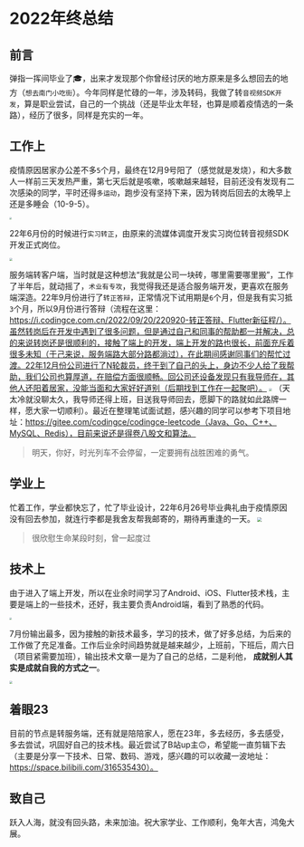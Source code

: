# 2022年终总结

## 前言

弹指一挥间毕业了🎓，出来才发现那个你曾经讨厌的地方原来是多么想回去的地方（`想去南门小吃街`）。今年同样是忙碌的一年，涉及转码，我做了转`音视频SDK开发`，算是职业尝试，自己的一个挑战（还是毕业太年轻，也算是顺着疫情选的一条路），经历了很多，同样是充实的一年。

## 工作上
疫情原因居家办公差不多`5`个月，最终在12月9号阳了（感觉就是发烧），和大多数人一样前三天发热严重，第七天后就是咳嗽，咳嗽越来越轻，目前还没有发现有二次感染的同学，平时还得`多运动`，跑步没有坚持下来，因为转岗后回去的太晚早上还是多睡会（10-9-5）。

<img src="https://cdn.jsdelivr.net/gh/xzMhehe/StaticFile_CDN/static/img202301011849690.png" style="zoom: 25%;" />

22年6月份的时候进行`实习转正`，由原来的流媒体调度开发实习岗位转音视频SDK开发正式岗位。

<img src="https://cdn.jsdelivr.net/gh/xzMhehe/StaticFile_CDN/static/img202301011819192.png" style="zoom:33%;" />

服务端转客户端，当时就是这种想法“我就是公司一块砖，哪里需要哪里搬”，工作了半年后，就动摇了，`术业有专攻`，我觉得我还是适合服务端开发，更喜欢在服务端深造。22年9月份进行了`转正答辩`，正常情况下试用期是`6`个月，但是我有实习抵`3`个月，所以9月份进行答辩（流程在这里：https://i.codingce.com.cn/2022/09/20/220920-转正答辩、Flutter新征程/）。虽然转岗后在开发中遇到了很多问题，但是通过自己和同事的帮助都一并解决，总的来说转岗还是很顺利的，接触了端上的开发，端上开发的路也很长，前面充斥着很多未知（于己来说，服务端路大部分路都淌过），在此期间感谢同事们的帮忙过渡。22年12月份公司进行了N轮裁员，终于到了自己的头上，身边不少人给了我帮助，我们公司也算厚道，在赔偿方面很顺畅。回公司还设备发现只有我导师在，其他人还阳着居家，没能当面和大家好好道别（后期找到工作在一起聚吧）。
<img src="https://cdn.jsdelivr.net/gh/xzMhehe/StaticFile_CDN/static/img202301011842402.png" style="zoom:33%;" />
（天太冷就没聊太久，我导师还得上班，目送我导师回去，愿脚下的路就如此路牌一样，愿大家一切顺利）。最近在整理笔试面试题，感兴趣的同学可以参考下项目地址：https://gitee.com/codingce/codingce-leetcode（Java、Go、C++、MySQL、Redis），目前来说还是得卷八股文和算法。
> 明天，你好，时光列车不会停留，一定要拥有战胜困难的勇气。

## 学业上
忙着工作，学业都快忘了，忙了毕业设计，22年6月26号毕业典礼由于疫情原因没有回去参加，就连行李都是我舍友帮我邮寄的，期待再重逢的一天。
<img src="https://cdn.jsdelivr.net/gh/xzMhehe/StaticFile_CDN/static/img202301011853414.png" style="zoom: 50%;" />
>很欣慰生命某段时刻，曾一起度过

## 技术上
由于进入了端上开发，所以在业余时间学习了Android、iOS、Flutter技术栈，主要是端上的一些技术，还好，我主要负责Android端，看到了熟悉的代码。

<img src="https://cdn.jsdelivr.net/gh/xzMhehe/StaticFile_CDN/static/img202301011856343.png" style="zoom: 25%;" />

7月份输出最多，因为接触的新技术最多，学习的技术，做了好多总结，为后来的工作做了充足准备。工作后业余时间趋势就是越来越少，上班前，下班后，周六日（项目紧需要加班），输出技术文章一是为了自己的总结，二是利他， **成就别人其实是成就自我的方式之一**。

<img src="https://cdn.jsdelivr.net/gh/xzMhehe/StaticFile_CDN/static/img202301012011238.png" style="zoom: 33%;" />

## 着眼23
目前的节点是转服务端，还有就是陪陪家人，愿在23年，多去经历，多去感受，多去尝试，巩固好自己的技术栈。最近尝试了B站up主🙃，希望能一直剪辑下去（主要是分享一下技术、日常、数码、游戏，感兴趣的可以收藏一波地址：https://space.bilibili.com/316535430）。

## 致自己
跃入人海，就没有回头路，未来加油。祝大家学业、工作顺利，兔年大吉，鸿兔大展。
